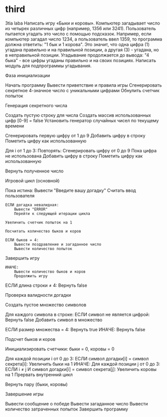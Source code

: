 # third
3tia laba
Написать игру «Быки и коровы». Компьютер загадывает число из четырех
различных цифр (например, 1356 или 3241). Пользователь пытается угадать это число с
помощью подсказок. Например, если компьютер загадал число 1234, а пользователь ввел
1359, то программа должна ответить: "1 бык и 1 корова". Это значит, что одна цифра (1)
угадана правильно и на правильной позиции, а другая (3) - угадана, но в неправильной
позиции. Угадывание продолжается до вывода: "4 быка" - все цифры угаданы правильно и на
своих позициях.
Написать модуль для подпрограммы угадывания.


Фаза инициализации


Начать программу
Вывести приветствие и правила игры
Сгенерировать секретное 4-значное число с уникальными цифрами
Обнулить счетчик попыток



Генерация секретного числа

Создать пустую строку для числа
Создать массив использованных 
цифр [0-9] = false
Установить генератор случайных чисел по текущему времени

Сгенерировать первую цифру от 1 до 9
Добавить цифру в строку
Пометить цифру как использованную

Для i от 1 до 3:
    Повторять:
        Сгенерировать цифру от 0 до 9
    Пока цифра не использована
    Добавить цифру в строку
    Пометить цифру как использованную

Вернуть полученное число


Игровой цикл (основной)

Пока истина:
    Вывести "Введите вашу догадку"
    Считать ввод пользователя
    
    ЕСЛИ догадка невалидная:
        Вывести "ERROR"
        Перейти к следующей итерации цикла
    
    Увеличить счетчик попыток на 1
    
    Посчитать количество быков и коров
    
    ЕСЛИ быков = 4:
        Вывести поздравление и загаданное число
        Вывести количество попыток
       
 Завершить игру
    
    ИНАЧЕ:
        Вывести количество быков и коров
        Продолжить игру


ЕСЛИ длина строки ≠ 4:
    Вернуть false



Проверка валидности догадки

Создать пустое множество символов

Для каждого символа в строке:
    ЕСЛИ символ не является цифрой:
        Вернуть false
    Добавить символ в множество

ЕСЛИ размер множества = 4:
    Вернуть true
ИНАЧЕ:
    Вернуть false



Подсчет быков и коров

Инициализировать счетчики: быки = 0, коровы = 0

Для каждой позиции i от 0 до 3:
    ЕСЛИ символ догадки[i] = символ секрета[i]:
        Увеличить быки на 1
    ИНАЧЕ:
        Для каждой позиции j от 0 до 3:
            ЕСЛИ i ≠ j И символ догадки[i] = символ секрета[j]:
                Увеличить коровы на 1
                Прервать внутренний цикл

Вернуть пару (быки, коровы)




Завершение игры

Вывести сообщение о победе
Вывести загаданное число
Вывести количество затраченных попыток
Завершить программу


